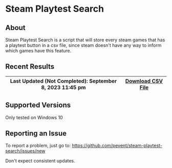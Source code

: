 # Steam Playtest Search
## About

Steam Playtest Search is a script that will store every steam games that has a playtest button in a csv file,
since steam doesn't have any way to inform which games have this feature.

## Recent Results

| Last Updated (Not Completed): September 8, 2023 11:45 pm |[Download CSV File](./export/playtest_appid.csv)|
|----------------------------------------------------------|--------------------|


## Supported Versions

Only tested on Windows 10

## Reporting an Issue
 
To report a problem, just go to:
https://github.com/pevent/steam-playtest-search/issues/new

Don't expect consistent updates.
